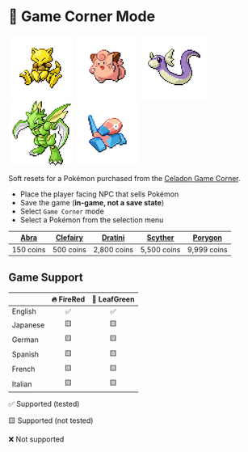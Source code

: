 # 🎰 Game Corner Mode

![](../../sprites/pokemon/normal/Abra.png) ![](../../sprites/pokemon/normal/Clefairy.png) ![](../../sprites/pokemon/normal/Dratini.png) ![](../../sprites/pokemon/normal/Scyther.png) ![](../../sprites/pokemon/normal/Porygon.png)

Soft resets for a Pokémon purchased from the [Celadon Game Corner](https://bulbapedia.bulbagarden.net/wiki/Celadon_Game_Corner).

- Place the player facing NPC that sells Pokémon
- Save the game (**in-game, not a save state**)
- Select `Game Corner` mode
- Select a Pokémon from the selection menu

| [Abra](https://bulbapedia.bulbagarden.net/wiki/Abra_(Pok%C3%A9mon))   | [Clefairy](https://bulbapedia.bulbagarden.net/wiki/Clefairy_(Pok%C3%A9mon)) | [Dratini](https://bulbapedia.bulbagarden.net/wiki/Dratini_(Pok%C3%A9mon)) | [Scyther](https://bulbapedia.bulbagarden.net/wiki/Scyther_(Pok%C3%A9mon)) | [Porygon](https://bulbapedia.bulbagarden.net/wiki/Porygon_(Pok%C3%A9mon)) |
|-----------------------------------------------------------------------|-----------------------------------------------------------------------------|---------------------------------------------------------------------------|---------------------------------------------------------------------------|---------------------------------------------------------------------------|
| 150 coins                                                             | 500 coins                                                                   | 2,800 coins                                                               | 5,500 coins                                                               | 9,999 coins                                                               |

## Game Support
|          | 🔥 FireRed | 🌿 LeafGreen |
|:---------|:----------:|:------------:|
| English  |     ✅      |      ✅       |
| Japanese |     🟨     |      🟨      |
| German   |     🟨     |      🟨      |
| Spanish  |     🟨     |      🟨      |
| French   |     🟨     |      🟨      |
| Italian  |     🟨     |      🟨      |

✅ Supported (tested)

🟨 Supported (not tested)

❌ Not supported